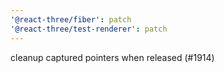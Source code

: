 ```yaml
---
'@react-three/fiber': patch
'@react-three/test-renderer': patch
---
```


cleanup captured pointers when released (#1914)
